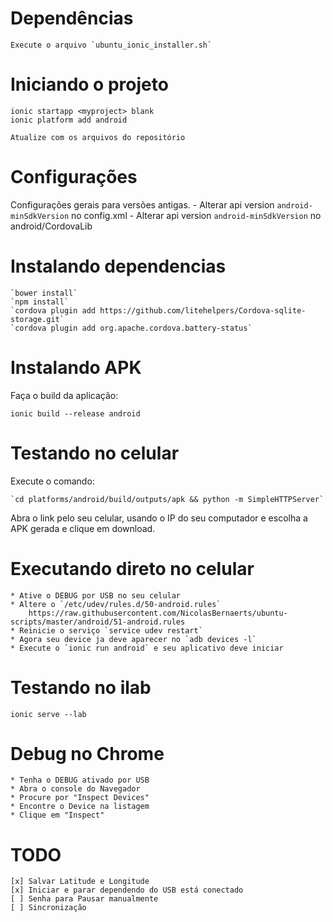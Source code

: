 # Dependências

    Execute o arquivo `ubuntu_ionic_installer.sh`

# Iniciando o projeto

    ionic startapp <myproject> blank
    ionic platform add android

    Atualize com os arquivos do repositório

# Configurações

Configurações gerais para versões antigas.
    - Alterar api version `android-minSdkVersion` no config.xml
    - Alterar api version `android-minSdkVersion` no android/CordovaLib

# Instalando dependencias

    `bower install`
    `npm install`
    `cordova plugin add https://github.com/litehelpers/Cordova-sqlite-storage.git`
    `cordova plugin add org.apache.cordova.battery-status`


# Instalando APK

Faça o build da aplicação:

    ionic build --release android


# Testando no celular

Execute o comando:

    `cd platforms/android/build/outputs/apk && python -m SimpleHTTPServer`

Abra o link pelo seu celular, usando o IP do seu computador e escolha a APK gerada e clique em download.

# Executando direto no celular

    * Ative o DEBUG por USB no seu celular
    * Altere o `/etc/udev/rules.d/50-android.rules`
        https://raw.githubusercontent.com/NicolasBernaerts/ubuntu-scripts/master/android/51-android.rules
    * Reinicie o serviço `service udev restart`
    * Agora seu device ja deve aparecer no `adb devices -l`
    * Execute o `ionic run android` e seu aplicativo deve iniciar

# Testando no ilab

    ionic serve --lab


# Debug no Chrome

    * Tenha o DEBUG ativado por USB
    * Abra o console do Navegador
    * Procure por "Inspect Devices"
    * Encontre o Device na listagem
    * Clique em "Inspect"


# TODO

    [x] Salvar Latitude e Longitude
    [x] Iniciar e parar dependendo do USB está conectado
    [ ] Senha para Pausar manualmente
    [ ] Sincronização
